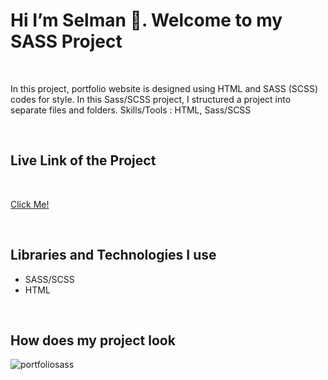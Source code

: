 


<h1>Hi I’m Selman 👋. Welcome to my  SASS Project </h1>

<br>

<p>In this project, portfolio website is designed using HTML and SASS (SCSS) codes for style. In this Sass/SCSS project, I structured a project into separate files and folders. Skills/Tools : HTML, Sass/SCSS</p>

<br>

<h2>Live Link of the Project</h2>

<br>

[Click Me!](https://selman-s.github.io/Portfolio-with-SASS/)

<br>

<h2>Libraries and Technologies I use</h2>
 
 * SASS/SCSS
 * HTML

  
 <br>
 


<h2>How does my project look</h2>

![portfoliosass](https://user-images.githubusercontent.com/97898216/170510949-fee34976-b590-4c1c-acdf-0dee3c5ade86.gif)
